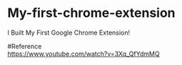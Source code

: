 # My-first-chrome-extension

I Built My First Google Chrome Extension!

#Reference\
https://www.youtube.com/watch?v=3Xq_QfYdmMQ
